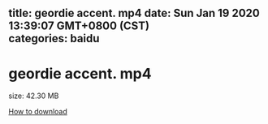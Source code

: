 
title: geordie accent. mp4
date: Sun Jan 19 2020 13:39:07 GMT+0800 (CST)    
categories: baidu
---

# geordie accent. mp4
size: 42.30 MB
 
 

[How to download](https://bpcam.bemobtrk.com/go/2ceec3aa-1ca2-46d6-b9ff-aaa5c184517c?jno=2044)